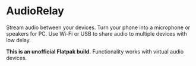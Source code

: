 # AudioRelay

Stream audio between your devices. Turn your phone into a microphone or speakers for PC. Use Wi-Fi or USB to share audio to multiple devices with low delay.

**This is an unofficial Flatpak build.** Functionality works with virtual audio devices.
